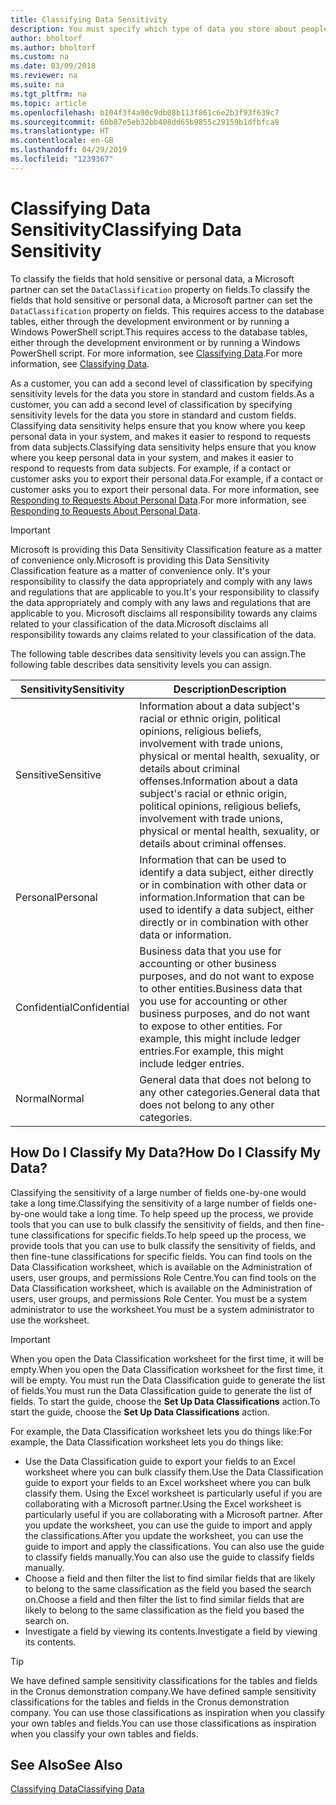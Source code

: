 ```yaml
---
title: Classifying Data Sensitivity
description: You must specify which type of data you store about people so that you can respond to data subject requests.
author: bholtorf
ms.author: bholtorf
ms.custom: na
ms.date: 03/09/2018
ms.reviewer: na
ms.suite: na
ms.tgt_pltfrm: na
ms.topic: article
ms.openlocfilehash: b104f3f4a90c9db08b113f861c6e2b3f93f639c7
ms.sourcegitcommit: 60b87e5eb32bb408dd65b9855c29159b1dfbfca8
ms.translationtype: HT
ms.contentlocale: en-GB
ms.lasthandoff: 04/29/2019
ms.locfileid: "1239367"
---
```

# <a name="classifying-data-sensitivity"></a><span data-ttu-id="121e0-103">Classifying Data Sensitivity</span><span class="sxs-lookup"><span data-stu-id="121e0-103">Classifying Data Sensitivity</span></span>
<span data-ttu-id="121e0-104">To classify the fields that hold sensitive or personal data, a Microsoft partner can set the ```DataClassification``` property on fields.</span><span class="sxs-lookup"><span data-stu-id="121e0-104">To classify the fields that hold sensitive or personal data, a Microsoft partner can set the ```DataClassification``` property on fields.</span></span> <span data-ttu-id="121e0-105">This requires access to the database tables, either through the development environment or by running a Windows PowerShell script.</span><span class="sxs-lookup"><span data-stu-id="121e0-105">This requires access to the database tables, either through the development environment or by running a Windows PowerShell script.</span></span> <span data-ttu-id="121e0-106">For more information, see [Classifying Data](https://docs.microsoft.com/en-us/dynamics-nav/classifying-data).</span><span class="sxs-lookup"><span data-stu-id="121e0-106">For more information, see [Classifying Data](https://docs.microsoft.com/en-us/dynamics-nav/classifying-data).</span></span>  

<span data-ttu-id="121e0-107">As a customer, you can add a second level of classification by specifying sensitivity levels for the data you store in standard and custom fields.</span><span class="sxs-lookup"><span data-stu-id="121e0-107">As a customer, you can add a second level of classification by specifying sensitivity levels for the data you store in standard and custom fields.</span></span> <span data-ttu-id="121e0-108">Classifying data sensitivity helps ensure that you know where you keep personal data in your system, and makes it easier to respond to requests from data subjects.</span><span class="sxs-lookup"><span data-stu-id="121e0-108">Classifying data sensitivity helps ensure that you know where you keep personal data in your system, and makes it easier to respond to requests from data subjects.</span></span> <span data-ttu-id="121e0-109">For example, if a contact or customer asks you to export their personal data.</span><span class="sxs-lookup"><span data-stu-id="121e0-109">For example, if a contact or customer asks you to export their personal data.</span></span> <span data-ttu-id="121e0-110">For more information, see [Responding to Requests About Personal Data](admin-responding-to-requests-about-personal-data.md).</span><span class="sxs-lookup"><span data-stu-id="121e0-110">For more information, see [Responding to Requests About Personal Data](admin-responding-to-requests-about-personal-data.md).</span></span>

> [!Important]
> <span data-ttu-id="121e0-111">Microsoft is providing this Data Sensitivity Classification feature as a matter of convenience only.</span><span class="sxs-lookup"><span data-stu-id="121e0-111">Microsoft is providing this Data Sensitivity Classification feature as a matter of convenience only.</span></span> <span data-ttu-id="121e0-112">It's your responsibility to classify the data appropriately and comply with any laws and regulations that are applicable to you.</span><span class="sxs-lookup"><span data-stu-id="121e0-112">It's your responsibility to classify the data appropriately and comply with any laws and regulations that are applicable to you.</span></span> <span data-ttu-id="121e0-113">Microsoft disclaims all responsibility towards any claims related to your classification of the data.</span><span class="sxs-lookup"><span data-stu-id="121e0-113">Microsoft disclaims all responsibility towards any claims related to your classification of the data.</span></span>  

<span data-ttu-id="121e0-114">The following table describes data sensitivity levels you can assign.</span><span class="sxs-lookup"><span data-stu-id="121e0-114">The following table describes data sensitivity levels you can assign.</span></span>

|<span data-ttu-id="121e0-115">Sensitivity</span><span class="sxs-lookup"><span data-stu-id="121e0-115">Sensitivity</span></span>|<span data-ttu-id="121e0-116">Description</span><span class="sxs-lookup"><span data-stu-id="121e0-116">Description</span></span>|
|----|----|
|<span data-ttu-id="121e0-117">Sensitive</span><span class="sxs-lookup"><span data-stu-id="121e0-117">Sensitive</span></span> | <span data-ttu-id="121e0-118">Information about a data subject's racial or ethnic origin, political opinions, religious beliefs, involvement with trade unions, physical or mental health, sexuality, or details about criminal offenses.</span><span class="sxs-lookup"><span data-stu-id="121e0-118">Information about a data subject's racial or ethnic origin, political opinions, religious beliefs, involvement with trade unions, physical or mental health, sexuality, or details about criminal offenses.</span></span> |
|<span data-ttu-id="121e0-119">Personal</span><span class="sxs-lookup"><span data-stu-id="121e0-119">Personal</span></span> | <span data-ttu-id="121e0-120">Information that can be used to identify a data subject, either directly or in combination with other data or information.</span><span class="sxs-lookup"><span data-stu-id="121e0-120">Information that can be used to identify a data subject, either directly or in combination with other data or information.</span></span>|
|<span data-ttu-id="121e0-121">Confidential</span><span class="sxs-lookup"><span data-stu-id="121e0-121">Confidential</span></span> | <span data-ttu-id="121e0-122">Business data that you use for accounting or other business purposes, and do not want to expose to other entities.</span><span class="sxs-lookup"><span data-stu-id="121e0-122">Business data that you use for accounting or other business purposes, and do not want to expose to other entities.</span></span> <span data-ttu-id="121e0-123">For example, this might include ledger entries.</span><span class="sxs-lookup"><span data-stu-id="121e0-123">For example, this might include ledger entries.</span></span>|
|<span data-ttu-id="121e0-124">Normal</span><span class="sxs-lookup"><span data-stu-id="121e0-124">Normal</span></span> | <span data-ttu-id="121e0-125">General data that does not belong to any other categories.</span><span class="sxs-lookup"><span data-stu-id="121e0-125">General data that does not belong to any other categories.</span></span>|

## <a name="how-do-i-classify-my-data"></a><span data-ttu-id="121e0-126">How Do I Classify My Data?</span><span class="sxs-lookup"><span data-stu-id="121e0-126">How Do I Classify My Data?</span></span>
<span data-ttu-id="121e0-127">Classifying the sensitivity of a large number of fields one-by-one would take a long time.</span><span class="sxs-lookup"><span data-stu-id="121e0-127">Classifying the sensitivity of a large number of fields one-by-one would take a long time.</span></span> <span data-ttu-id="121e0-128">To help speed up the process, we provide tools that you can use to bulk classify the sensitivity of fields, and then fine-tune classifications for specific fields.</span><span class="sxs-lookup"><span data-stu-id="121e0-128">To help speed up the process, we provide tools that you can use to bulk classify the sensitivity of fields, and then fine-tune classifications for specific fields.</span></span> <span data-ttu-id="121e0-129">You can find tools on the Data Classification worksheet, which is available on the Administration of users, user groups, and permissions Role Centre.</span><span class="sxs-lookup"><span data-stu-id="121e0-129">You can find tools on the Data Classification worksheet, which is available on the Administration of users, user groups, and permissions Role Center.</span></span> <span data-ttu-id="121e0-130">You must be a system administrator to use the worksheet.</span><span class="sxs-lookup"><span data-stu-id="121e0-130">You must be a system administrator to use the worksheet.</span></span>

> [!Important]
> <span data-ttu-id="121e0-131">When you open the Data Classification worksheet for the first time, it will be empty.</span><span class="sxs-lookup"><span data-stu-id="121e0-131">When you open the Data Classification worksheet for the first time, it will be empty.</span></span> <span data-ttu-id="121e0-132">You must run the Data Classification guide to generate the list of fields.</span><span class="sxs-lookup"><span data-stu-id="121e0-132">You must run the Data Classification guide to generate the list of fields.</span></span> <span data-ttu-id="121e0-133">To start the guide, choose the **Set Up Data Classifications** action.</span><span class="sxs-lookup"><span data-stu-id="121e0-133">To start the guide, choose the **Set Up Data Classifications** action.</span></span>

<span data-ttu-id="121e0-134">For example, the Data Classification worksheet lets you do things like:</span><span class="sxs-lookup"><span data-stu-id="121e0-134">For example, the Data Classification worksheet lets you do things like:</span></span>  

* <span data-ttu-id="121e0-135">Use the Data Classification guide to export your fields to an Excel worksheet where you can bulk classify them.</span><span class="sxs-lookup"><span data-stu-id="121e0-135">Use the Data Classification guide to export your fields to an Excel worksheet where you can bulk classify them.</span></span> <span data-ttu-id="121e0-136">Using the Excel worksheet is particularly useful if you are collaborating with a Microsoft partner.</span><span class="sxs-lookup"><span data-stu-id="121e0-136">Using the Excel worksheet is particularly useful if you are collaborating with a Microsoft partner.</span></span> <span data-ttu-id="121e0-137">After you update the worksheet, you can use the guide to import and apply the classifications.</span><span class="sxs-lookup"><span data-stu-id="121e0-137">After you update the worksheet, you can use the guide to import and apply the classifications.</span></span> <span data-ttu-id="121e0-138">You can also use the guide to classify fields manually.</span><span class="sxs-lookup"><span data-stu-id="121e0-138">You can also use the guide to classify fields manually.</span></span>  
* <span data-ttu-id="121e0-139">Choose a field and then filter the list to find similar fields that are likely to belong to the same classification as the field you based the search on.</span><span class="sxs-lookup"><span data-stu-id="121e0-139">Choose a field and then filter the list to find similar fields that are likely to belong to the same classification as the field you based the search on.</span></span>  
* <span data-ttu-id="121e0-140">Investigate a field by viewing its contents.</span><span class="sxs-lookup"><span data-stu-id="121e0-140">Investigate a field by viewing its contents.</span></span>  

> [!Tip]
> <span data-ttu-id="121e0-141">We have defined sample sensitivity classifications for the tables and fields in the Cronus demonstration company.</span><span class="sxs-lookup"><span data-stu-id="121e0-141">We have defined sample sensitivity classifications for the tables and fields in the Cronus demonstration company.</span></span> <span data-ttu-id="121e0-142">You can use those classifications as inspiration when you classify your own tables and fields.</span><span class="sxs-lookup"><span data-stu-id="121e0-142">You can use those classifications as inspiration when you classify your own tables and fields.</span></span>

## <a name="see-also"></a><span data-ttu-id="121e0-143">See Also</span><span class="sxs-lookup"><span data-stu-id="121e0-143">See Also</span></span>
[<span data-ttu-id="121e0-144">Classifying Data</span><span class="sxs-lookup"><span data-stu-id="121e0-144">Classifying Data</span></span>](https://docs.microsoft.com/en-us/dynamics-nav/classifying-data)  

